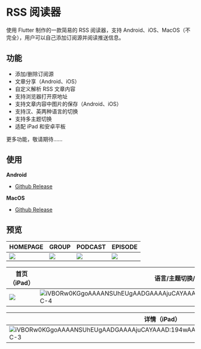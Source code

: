 # RSS 阅读器

使用 Flutter 制作的一款简易的 RSS 阅读器，支持 Android、iOS、MacOS（不完全），用户可以自己添加订阅源并阅读推送信息。

## 功能

- 添加/删除订阅源
- 文章分享（Android、iOS）
- 自定义解析 RSS 文章内容
- 支持浏览器打开原地址
- 支持文章内容中图片的保存（Android、iOS）
- 支持汉、英两种语言的切换
- 支持多主题切换
- 适配 iPad 和安卓平板

更多功能，敬请期待……

## 使用

**Android**

- [Github Release](https://github.com/YueYongDev/flutter_rss/releases/download/v1.0.0/app-release.apk)

**MacOS**

- [Github Release](https://github.com/YueYongDev/flutter_rss/releases/download/v1.0.0/RSS.dmg)

## 预览

| HOMEPAGE                                                                | GROUP                                                                   | PODCAST                                                                 | EPISODE                                                                 |
| :---------------------------------------------------------------------- | :---------------------------------------------------------------------- | :---------------------------------------------------------------------- | :---------------------------------------------------------------------- |
| ![](https://tva1.sinaimg.cn/large/007S8ZIlgy1gehu520fbwj30u01hb40w.jpg) | ![](https://tva1.sinaimg.cn/large/007S8ZIlgy1gehu6gdn4aj30u01hbgou.jpg) | ![](https://tva1.sinaimg.cn/large/007S8ZIlgy1gehu6l373tj30u01hbq6n.jpg) | ![](https://tva1.sinaimg.cn/large/007S8ZIlgy1gehu6q6llcj30u01hbqaj.jpg) |

| 首页（iPad）                                                            | 语言/主题切换/关于（iPad）                                                                                                                            |
| ----------------------------------------------------------------------- | ----------------------------------------------------------------------------------------------------------------------------------------------------- |
| ![](https://tva1.sinaimg.cn/large/007S8ZIlgy1gehuotjsz1j315l0u0guo.jpg) | ![iVBORw0KGgoAAAANSUhEUgAADGAAAAjuCAYAAAD:194wAAAACXBIWXMAAAsTAAALEwEAmpwYAABC-4](https://tva1.sinaimg.cn/large/007S8ZIlgy1gehuszsjmzj315l0u07f0.jpg) |

| 详情（iPad）                                                                                                                                          | 首页（MacOS）                                                                               |
| ----------------------------------------------------------------------------------------------------------------------------------------------------- | ------------------------------------------------------------------------------------------- |
| ![iVBORw0KGgoAAAANSUhEUgAADGAAAAjuCAYAAAD:194wAAAACXBIWXMAAAsTAAALEwEAmpwYAABC-3](https://tva1.sinaimg.cn/large/007S8ZIlgy1gehuuidw81j315l0u0qv5.jpg) | ![WX20200505-200537@2x](https://tva1.sinaimg.cn/large/007S8ZIlgy1gehuvfy8ywj31ar0u0n27.jpg) |
